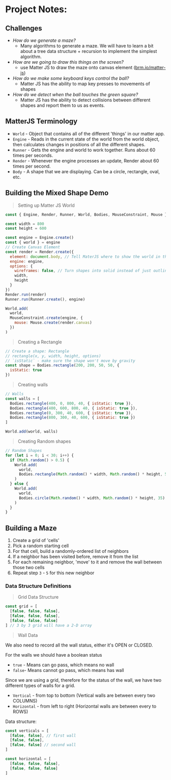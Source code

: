 # Project Notes:

## Challenges

- _How do we generate a maze?_
  - Many algorithms to generate a maze. We will have to learn a bit about a tree data structure + recursion to implement the simplest algorithm.
- _How are we going to draw this things on the screen?_
  - use Matter JS to draw the maze onto canvas element ([brm.io/matter-js](https://brm.io/matter))
- _How do we make some keyboard keys control the ball?_
  - Matter JS has the ability to map key presses to movements of shapes
- _How do we detect when the ball touches the green square?_
  - Matter JS has the ability to detect collisions between different shapes and report them to us as events.

## MatterJS Terminology

- `World` - Object that contains all of the different 'things' in our matter app.
- `Engine` - Reads in the current state of the world from the world object, then calculates changes in positions of all the different shapes.
- `Runner` - Gets the engine and world to work together. Runs about 60 times per seconds.
- `Render` - Whenever the engine processes an update, Render about 60 times per second.
- `Body` - A shape that we are displaying. Can be a circle, rectangle, oval, etc.

## Building the Mixed Shape Demo

> Setting up Matter JS World

```javascript
const { Engine, Render, Runner, World, Bodies, MouseConstraint, Mouse } = Matter

const width = 800
const height = 600

const engine = Engine.create()
const { world } = engine
// Create Canvas Element
const render = Render.create({
  element: document.body, // Tell MaterJS where to show the world in the DOM
  engine: engine,
  options: {
    wireframes: false, // Turn shapes into solid instead of just outlines.
    width,
    height
  }
})
Render.run(render)
Runner.run(Runner.create(), engine)

World.add(
  world,
  MouseConstraint.create(engine, {
    mouse: Mouse.create(render.canvas)
  })
)
```

> Creating a Rectangle

```javascript
// Create a shape: Rectangle
// rectangle(x, y, width, height, options)
// `isStatic` - make sure the shape won't move by gravity
const shape = Bodies.rectangle(200, 200, 50, 50, {
  isStatic: true
})
```

> Creating walls

```javascript
// Walls
const walls = [
  Bodies.rectangle(400, 0, 800, 40, { isStatic: true }),
  Bodies.rectangle(400, 600, 800, 40, { isStatic: true }),
  Bodies.rectangle(0, 300, 40, 600, { isStatic: true }),
  Bodies.rectangle(800, 300, 40, 600, { isStatic: true })
]

World.add(world, walls)
```

> Creating Random shapes

```javascript
// Random Shapes
for (let i = 0; i < 30; i++) {
  if (Math.random() > 0.5) {
    World.add(
      world,
      Bodies.rectangle(Math.random() * width, Math.random() * height, 50, 50)
    )
  } else {
    World.add(
      world,
      Bodies.circle(Math.random() * width, Math.random() * height, 35)
    )
  }
}
```

## Building a Maze

1. Create a grid of 'cells'
2. Pick a random starting cell
3. For that cell, build a randomly-ordered list of neighbors
4. If a neighbor has been visited before, remove it from the list
5. For each remaining neighbor, 'move' to it and remove the wall between those two cells
6. Repeat step `3` - `5` for this new neighbor

### Data Structure Definitions

> Grid Data Structure

```javascript
const grid = [
  [false, false, false],
  [false, false, false],
  [false, false, false]
] // 3 by 3 grid will have a 2-D array
```

> Wall Data

We also need to record all the wall status, either it's OPEN or CLOSED.

For the walls we should have a boolean status

- `true` - Means can go pass, which means no wall
- `false`- Means cannot go pass, which means has wall

Since we are using a grid, therefore for the status of the wall, we have two different types of walls for a grid.

- `Vertical` - from top to bottom (Vertical walls are between every two COLUMNS)
- `Horizontal` - from left to right (Horizontal walls are between every to ROWS)

Data structure:

```javascript
const verticals = [
  [false, false], // first wall
  [false, false],
  [false, false] // second wall
]

const horizontal = [
  [false, false, false],
  [false, false, false]
]
```
